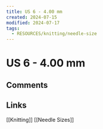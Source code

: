 ```yaml
---
title: US 6 - 4.00 mm
created: 2024-07-15
modified: 2024-07-17
tags:
  - RESOURCES/knitting/needle-size
---
```

# US 6 - 4.00 mm
## Comments

## Links
[[Knitting]]
[[Needle Sizes]]
